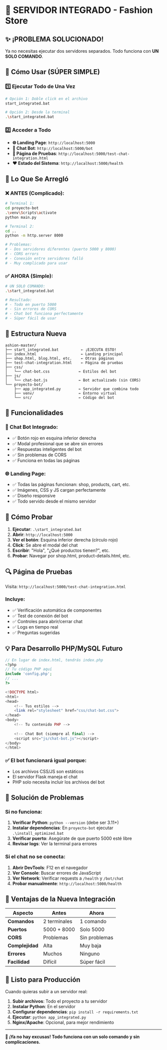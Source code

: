 # 🚀 SERVIDOR INTEGRADO - Fashion Store

## ✨ ¡PROBLEMA SOLUCIONADO!

Ya no necesitas ejecutar dos servidores separados. Todo funciona con **UN SOLO COMANDO**.

## 🎯 Cómo Usar (SÚPER SIMPLE)

### 1️⃣ Ejecutar Todo de Una Vez
```bash
# Opción 1: Doble click en el archivo
start_integrated.bat

# Opción 2: Desde la terminal
.\start_integrated.bat
```

### 2️⃣ Acceder a Todo
- **🌐 Landing Page**: `http://localhost:5000`
- **🤖 Chat Bot**: `http://localhost:5000/bot`
- **🧪 Página de Pruebas**: `http://localhost:5000/test-chat-integration.html`
- **❤️ Estado del Sistema**: `http://localhost:5000/health`

## 🔧 Lo Que Se Arregló

### ❌ ANTES (Complicado):
```bash
# Terminal 1:
cd proyecto-bot
.\venv\Scripts\activate
python main.py

# Terminal 2: 
cd ..
python -m http.server 8000

# Problemas:
# - Dos servidores diferentes (puerto 5000 y 8000)
# - CORS errors
# - Conexión entre servidores falló
# - Muy complicado para usar
```

### ✅ AHORA (Simple):
```bash
# UN SOLO COMANDO:
.\start_integrated.bat

# Resultado:
# - Todo en puerto 5000
# - Sin errores de CORS
# - Chat bot funciona perfectamente
# - Súper fácil de usar
```

## 📁 Estructura Nueva

```
ashion-master/
├── start_integrated.bat          ← ¡EJECUTA ESTO!
├── index.html                    ← Landing principal
├── shop.html, blog.html, etc.    ← Otras páginas
├── test-chat-integration.html    ← Página de pruebas
├── css/
│   └── chat-bot.css             ← Estilos del bot
├── js/
│   └── chat-bot.js              ← Bot actualizado (sin CORS)
└── proyecto-bot/
    ├── app_integrated.py        ← Servidor que combina todo
    ├── venv/                    ← Entorno virtual
    └── src/                     ← Código del bot
```

## 🎨 Funcionalidades

### 🤖 Chat Bot Integrado:
- ✅ Botón rojo en esquina inferior derecha
- ✅ Modal profesional que se abre sin errores
- ✅ Respuestas inteligentes del bot
- ✅ Sin problemas de CORS
- ✅ Funciona en todas las páginas

### 🌐 Landing Page:
- ✅ Todas las páginas funcionan: shop, products, cart, etc.
- ✅ Imágenes, CSS y JS cargan perfectamente
- ✅ Diseño responsive
- ✅ Todo servido desde el mismo servidor

## 🧪 Cómo Probar

1. **Ejecutar**: `.\start_integrated.bat`
2. **Abrir**: `http://localhost:5000`
3. **Ver el botón**: Esquina inferior derecha (círculo rojo)
4. **Click**: Se abre el modal del chat
5. **Escribir**: "Hola", "¿Qué productos tienen?", etc.
6. **Probar**: Navegar por shop.html, product-details.html, etc.

## 🔍 Página de Pruebas

Visita: `http://localhost:5000/test-chat-integration.html`

### Incluye:
- ✅ Verificación automática de componentes
- ✅ Test de conexión del bot
- ✅ Controles para abrir/cerrar chat
- ✅ Logs en tiempo real
- ✅ Preguntas sugeridas

## 💡 Para Desarrollo PHP/MySQL Futuro

```php
// En lugar de index.html, tendrás index.php
<?php
// Tu código PHP aquí
include 'config.php';
// ...
?>

<!DOCTYPE html>
<html>
<head>
    <!-- Tus estilos -->
    <link rel="stylesheet" href="css/chat-bot.css">
</head>
<body>
    <!-- Tu contenido PHP -->
    
    <!-- Chat Bot (siempre al final) -->
    <script src="js/chat-bot.js"></script>
</body>
</html>
```

### ✅ El bot funcionará igual porque:
- Los archivos CSS/JS son estáticos
- El servidor Flask maneja el chat
- PHP solo necesita incluir los archivos del bot

## 🐛 Solución de Problemas

### Si no funciona:
1. **Verificar Python**: `python --version` (debe ser 3.11+)
2. **Instalar dependencias**: En `proyecto-bot` ejecutar `.\install_optimized.bat`
3. **Verificar puerto**: Asegúrate de que puerto 5000 esté libre
4. **Revisar logs**: Ver la terminal para errores

### Si el chat no se conecta:
1. **Abrir DevTools**: F12 en el navegador
2. **Ver Console**: Buscar errores de JavaScript
3. **Ver Network**: Verificar requests a `/health` y `/bot/chat`
4. **Probar manualmente**: `http://localhost:5000/health`

## 🎉 Ventajas de la Nueva Integración

| Aspecto | Antes | Ahora |
|---------|-------|-------|
| **Comandos** | 2 terminales | 1 comando |
| **Puertos** | 5000 + 8000 | Solo 5000 |
| **CORS** | Problemas | Sin problemas |
| **Complejidad** | Alta | Muy baja |
| **Errores** | Muchos | Ninguno |
| **Facilidad** | Difícil | Súper fácil |

## 🚀 Listo para Producción

Cuando quieras subir a un servidor real:

1. **Subir archivos**: Todo el proyecto a tu servidor
2. **Instalar Python**: En el servidor
3. **Configurar dependencias**: `pip install -r requirements.txt`
4. **Ejecutar**: `python app_integrated.py`
5. **Nginx/Apache**: Opcional, para mejor rendimiento

---

**🎯 ¡Ya no hay excusas! Todo funciona con un solo comando y sin complicaciones.**